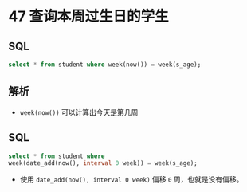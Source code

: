 # 47 查询本周过生日的学生

## SQL

```sql
select * from student where week(now()) = week(s_age);
```

## 解析

- `week(now())` 可以计算出今天是第几周

## SQL

```sql
select * from student where 
week(date_add(now(), interval 0 week)) = week(s_age);
```

- 使用 `date_add(now(), interval 0 week)` 偏移 `0` 周，也就是没有偏移。